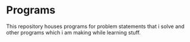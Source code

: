 # Programs

This repository houses programs for problem statements that i solve and other programs which i am making while learning stuff.
